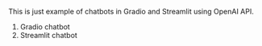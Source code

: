 This is just example of chatbots in Gradio and Streamlit using OpenAI API.

1. Gradio chatbot
2. Streamlit chatbot
